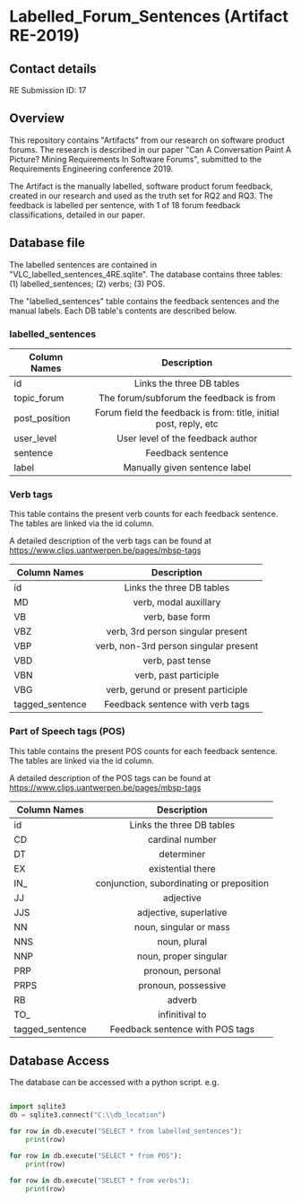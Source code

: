 # Labelled_Forum_Sentences (Artifact RE-2019)
## Contact details

RE Submission ID: 17

## Overview
This repository contains "Artifacts" from our research on software product forums. The research is described in our paper "Can A Conversation Paint A Picture? Mining Requirements In Software Forums", submitted to the Requirements Engineering conference 2019.

The Artifact is the manually labelled, software product forum feedback, created in our research and used as the truth set for RQ2 and RQ3. The feedback is labelled per sentence, with 1 of 18 forum feedback classifications, detailed in our paper. 

## Database file

The labelled sentences are contained in "VLC_labelled_sentences_4RE.sqlite". The database contains three tables: (1) labelled_sentences; (2) verbs; (3) POS.

The "labelled_sentences" table contains the feedback sentences and the manual labels.
Each DB table's contents are described below.

### labelled_sentences

| Column Names  | Description           | 
| ------------- |:-------------:| 
| id     | Links the three DB tables | 
| topic_forum   | The forum/subforum the feedback is from     | 
| post_position | Forum field the feedback is from: title, initial post, reply, etc      | 
| user_level     | User level of the feedback author | 
| sentence   | Feedback sentence      | 
|label | Manually given sentence label      | 

### Verb tags

This table contains the present verb counts for each feedback sentence. The tables are linked via the id column.

A detailed description of the verb tags can be found at https://www.clips.uantwerpen.be/pages/mbsp-tags

| Column Names  | Description           |
| ------------- |:-------------:| 
| id     | Links the three DB tables | 
| MD |  verb, modal auxillary  | 
| VB |  verb, base form   | 
| VBZ |  verb, 3rd person singular present   | 
| VBP |  verb, non-3rd person singular present  | 
| VBD |  verb, past tense   | 
| VBN |  verb, past participle  | 
| VBG |  verb, gerund or present participle  | 
| tagged_sentence |  Feedback sentence with verb tags   | 


### Part of Speech tags (POS)

This table contains the present POS counts for each feedback sentence. The tables are linked via the id column.

A detailed description of the POS tags can be found at https://www.clips.uantwerpen.be/pages/mbsp-tags

| Column Names  | Description           | 
| ------------- |:-------------:| 
| id     | Links the three DB tables | 
| CD | cardinal number  | 
| DT | determiner   | 
| EX | existential there | 
| IN_ | conjunction, subordinating or preposition | 
| JJ | adjective | 
| JJS | adjective, superlative | 
| NN | noun, singular or mass    | 
| NNS | noun, plural | 
| NNP | noun, proper singular    | 
| PRP | pronoun, personal   | 
| PRPS | pronoun, possessive   | 
| RB | adverb   | 
| TO_ | infinitival to   | 
| tagged_sentence |  Feedback sentence with POS tags   | 

## Database Access
The database can be accessed with a python script. e.g.

```python

import sqlite3
db = sqlite3.connect("C:\\db_location")

for row in db.execute("SELECT * from labelled_sentences"):
    print(row)

for row in db.execute("SELECT * from POS"):
    print(row)
    
for row in db.execute("SELECT * from verbs"):
    print(row)


```
